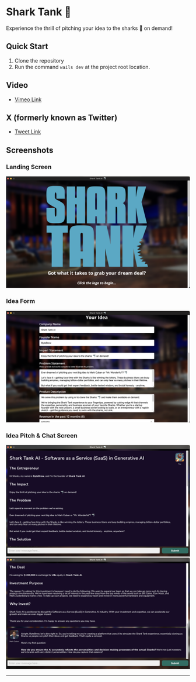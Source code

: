 # Shark Tank 🦈

 Experience the thrill of pitching your idea to the sharks 🦈 on demand!

## Quick Start

1. Clone the repository
1. Run the command `wails dev` at the project root location.

## Video

* [Vimeo Link](https://vimeo.com/1062106020?share=copy)

## X (formerly known as Twitter)

* [Tweet Link](https://x.com/Elixir_Exchange/status/1896624007069548544)

## Screenshots

### Landing Screen

![Landing page of Shark Tank AI application](./screenshots/screenshot-1.png)

### Idea Form

![Idea submission form interface](./screenshots/screenshot-2.png)

### Idea Pitch & Chat Screen

![Pitch presentation view](./screenshots/screenshot-3.png)
![Chat interaction with AI sharks](./screenshots/screenshot-4.png)

---
